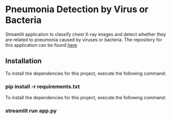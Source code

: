 # Pneumonia Detection by Virus or Bacteria

Streamlit application to classify chest X-ray images and detect whether they are related to pneumonia caused by viruses or bacteria.
The repository for this application can be found [here](https://github.com/SRENDONP/MLDS_U6_PROYECTO_FINAL_ARISTIZABAL_RENDON)

## Installation

To install the dependencies for this project, execute the following command:

### pip install -r requirements.txt

To install the dependencies for this project, execute the following command:

### streamlit run app.py
